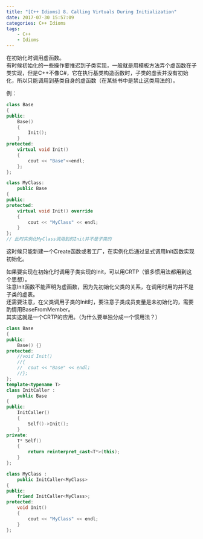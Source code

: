```yaml
---
title: "[C++ Idioms] 8. Calling Virtuals During Initialization"
date: 2017-07-30 15:57:09
categories: C++ Idioms
tags:
    - C++
    - Idioms
---
```

在初始化时调用虚函数。<!--more-->  
有时候初始化的一些操作要推迟到子类实现，一般就是用模板方法弄个虚函数在子类实现，但是C++不像C#，它在执行基类构造函数时，子类的虚表并没有初始化，所以只能调用到基类自身的虚函数（在某些书中是禁止这类用法的）。

例：
```cpp
class Base
{
public:
	Base()
	{
		Init();
	}
protected:
	virtual void Init()
	{
		cout << "Base"<<endl;
	};
};

class MyClass:
	public Base
{
public:
protected:
	virtual void Init() override
	{
		cout << "MyClass" << endl;
	}
};
// 此时实例化MyClass调用到的Init并不是子类的
```
这时候只能新建一个Create函数或者工厂，在实例化后通过显式调用Init函数实现初始化。  

如果要实现在初始化时调用子类实现的Init，可以用CRTP（很多惯用法都用到这个思想）。  
注意Init函数不能声明为虚函数，因为先初始化父类的关系，在调用时用的并不是子类的虚表。  
还需要注意，在父类调用子类的Init时，要注意子类成员变量是未初始化的，需要酌情用BaseFromMember。  
其实这就是一个CRTP的应用。（为什么要单独分成一个惯用法？）  

```cpp
class Base
{
public:
	Base() {}
protected:
	//void Init()
	//{
	//	cout << "Base" << endl;
	//};
};
template<typename T>
class InitCaller :
	public Base
{
public:
	InitCaller()
	{
		Self()->Init();
	}
private:
	T* Self()
	{
		return reinterpret_cast<T*>(this);
	}
};

class MyClass :
	public InitCaller<MyClass>
{
public:
	friend InitCaller<MyClass>;
protected:
	void Init()
	{
		cout << "MyClass" << endl;
	}
};
```
